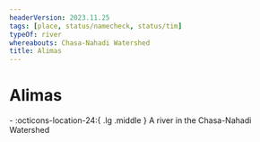 ```yaml
---
headerVersion: 2023.11.25
tags: [place, status/namecheck, status/tim]
typeOf: river
whereabouts: Chasa-Nahadi Watershed
title: Alimas
---
```

# Alimas
<div class="grid cards ext-narrow-margin ext-one-column" markdown>
-    :octicons-location-24:{ .lg .middle } A river in the Chasa-Nahadi Watershed  
</div>






